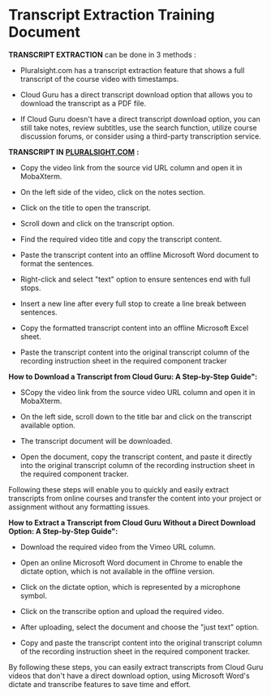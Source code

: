 # Transcript Extraction Training Document

**TRANSCRIPT EXTRACTION** can be done in 3 methods :

* Pluralsight.com has a transcript extraction feature that shows a full transcript of the course video with timestamps.

* Cloud Guru has a direct transcript download option that allows you to download the transcript as a PDF file.

* If Cloud Guru doesn't have a direct transcript download option, you can still take notes, review subtitles, use the search function, utilize course discussion forums, or consider using a third-party transcription service.

**TRANSCRIPT IN** [**PLURALSIGHT.COM**](http://pluralsight.com/ "http://PLURALSIGHT.COM") **:**

* Copy the video link from the source vid URL column and open it in MobaXterm.

* On the left side of the video, click on the notes section.

* Click on the title to open the transcript.

* Scroll down and click on the transcript option.

* Find the required video title and copy the transcript content.

* Paste the transcript content into an offline Microsoft Word document to format the sentences.

* Right-click and select "text" option to ensure sentences end with full stops.

* Insert a new line after every full stop to create a line break between sentences.

* Copy the formatted transcript content into an offline Microsoft Excel sheet.

* Paste the transcript content into the original transcript column of the recording instruction sheet in the required component tracker


**How to Download a Transcript from Cloud Guru: A Step-by-Step Guide":**

* SCopy the video link from the source video URL column and open it in MobaXterm.

* On the left side, scroll down to the title bar and click on the transcript available option.

* The transcript document will be downloaded.

* Open the document, copy the transcript content, and paste it directly into the original transcript column of the recording instruction sheet in the required component tracker.
 
Following these steps will enable you to quickly and easily extract transcripts from online courses and transfer the content into your project or assignment without any formatting issues.

**How to Extract a Transcript from Cloud Guru Without a Direct Download Option: A Step-by-Step Guide":**

* Download the required video from the Vimeo URL column.

* Open an online Microsoft Word document in Chrome to enable the dictate option, which is not available in the offline version.

* Click on the dictate option, which is represented by a microphone symbol.

* Click on the transcribe option and upload the required video.

* After uploading, select the document and choose the "just text" option.

* Copy and paste the transcript content into the original transcript column of the recording instruction sheet in the required component tracker.

By following these steps, you can easily extract transcripts from Cloud Guru videos that don't have a direct download option, using Microsoft Word's dictate and transcribe features to save time and effort.
